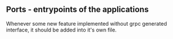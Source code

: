 ## Ports - entrypoints of the applications

Whenever some new feature implemented without grpc generated interface, it should be added into it's own file.
